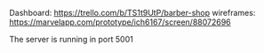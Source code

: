 Dashboard: https://trello.com/b/TS1t9UtP/barber-shop
wireframes: https://marvelapp.com/prototype/ich6167/screen/88072696

The server is running in port 5001
